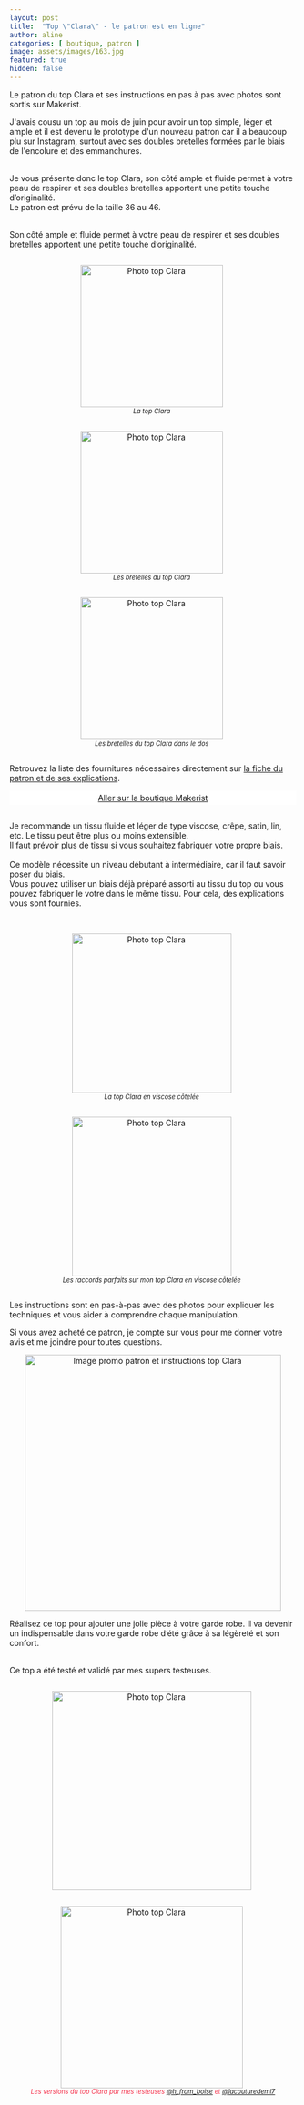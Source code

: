 ```yaml
---
layout: post
title:  "Top \"Clara\" - le patron est en ligne"
author: aline
categories: [ boutique, patron ]
image: assets/images/163.jpg
featured: true
hidden: false
---
```

<p>
Le patron du top Clara et ses instructions en pas à pas avec photos sont sortis sur Makerist.<br>

J'avais cousu un top au mois de juin pour avoir un top simple, léger et ample et il est devenu le prototype d'un nouveau patron car il a beaucoup plu sur Instagram, surtout avec ses doubles bretelles formées par le biais de l'encolure et des emmanchures.<br><br>

Je vous présente donc le top Clara, son côté ample et fluide permet à votre peau de respirer et ses doubles bretelles apportent une petite touche d’originalité.<br>Le patron est prévu de la taille 36 au 46.<br><br>

Son côté ample et fluide permet à votre peau de respirer et ses doubles bretelles apportent une petite touche d’originalité.
</p>

<div float="left" style="text-align:center">
    <p style="display: inline-block; margin-right:.3em;"><img src="{{ site.url }}{{ site.baseurl }}/assets/images/164.jpg" width="250" alt="Photo top Clara"/><em style="display:block; font-size: .8em">La top Clara</em></p>
    <p style="display: inline-block; margin-right:.3em;"><img src="{{ site.url }}{{ site.baseurl }}/assets/images/165.jpg" width="250" alt="Photo top Clara"/><em style="display:block; font-size: .8em">Les bretelles du top Clara</em></p>
    <p style="display: inline-block; margin-right:.3em;"><img src="{{ site.url }}{{ site.baseurl }}/assets/images/166.jpg" width="250" alt="Photo top Clara"/><em style="display:block; font-size: .8em">Les bretelles du top Clara dans le dos</em></p>
</div>

Retrouvez la liste des fournitures nécessaires directement sur <a href="https://www.makerist.fr/patterns/le-top-clara-du-36-au-46" target="_blank">la fiche du patron et de ses explications</a>.
 
<a class="makerist-link" style="
    background-color: white;
    margin-bottom: 2em;
    display: block;
    text-align: center;
    padding: .3em;" href="https://www.makerist.fr/users/tout_nouveau_tout_beau_fr" target="_blank">Aller sur la boutique Makerist</a>

<p>Je recommande un tissu fluide et léger de type viscose, crêpe, satin, lin, etc. Le tissu peut être plus ou moins extensible.<br>Il faut prévoir plus de tissu si vous souhaitez fabriquer votre propre biais.<br><br>
Ce modèle nécessite un niveau débutant à intermédiaire, car il faut savoir poser du biais.<br>Vous pouvez utiliser un biais déjà préparé assorti au tissu du top ou vous pouvez fabriquer le votre dans le même tissu. Pour cela, des explications vous sont fournies.<br><br>

<div float="left" style="text-align:center">
    <p style="display: inline-block; margin-right:.3em;"><img src="{{ site.url }}{{ site.baseurl }}/assets/images/167.jpg" width="280" alt="Photo top Clara"/><em style="display:block; font-size: .8em">La top Clara en viscose côtelée</em></p>
    <p style="display: inline-block; margin-right:.3em;"><img src="{{ site.url }}{{ site.baseurl }}/assets/images/168.jpg" width="280" alt="Photo top Clara"/><em style="display:block; font-size: .8em">Les raccords parfaits sur mon top Clara en viscose côtelée</em></p>
</div>

Les instructions sont en pas-à-pas avec des photos pour expliquer les techniques et vous aider à comprendre chaque manipulation.</p>

Si vous avez acheté ce patron, je compte sur vous pour me donner votre avis et me joindre pour toutes questions.<br>

<p style="text-align:center"><a href="https://www.makerist.fr/patterns/le-top-clara-du-36-au-46" target="_blank"><img src="{{ site.url }}{{ site.baseurl }}/assets/images/Top_Clara_promo.png" width="450" alt="Image promo patron et instructions top Clara "/></a></p>

<p>Réalisez ce top pour ajouter une jolie pièce à votre garde robe. Il va devenir un indispensable dans votre garde robe d’été grâce à sa légèreté et son confort.<br><br>

Ce top a été testé et validé par mes supers testeuses. 
<div float="left" style="text-align:center">
    <p style="display: inline-block; margin-right:.3em;"><img src="{{ site.url }}{{ site.baseurl }}/assets/images/169.jpg" width="350" alt="Photo top Clara"/></p>
    <p style="display: inline-block; margin-right:.3em;"><img src="{{ site.url }}{{ site.baseurl }}/assets/images/170.jpg" width="320" alt="Photo top Clara"/></p>
    <em style="display:block; font-size: .8em; font-style: italic; margin-top: -15px; color: #f52c47;">Les versions du top Clara par mes testeuses <a href="https://www.instagram.com/h_fram_boise/" target="_blank">@h_fram_boise</a> et <a href="https://www.instagram.com/lacouturedeml7/" target="_blank">@lacouturedeml7</a></em>
</div>
<br><br>
</p>

